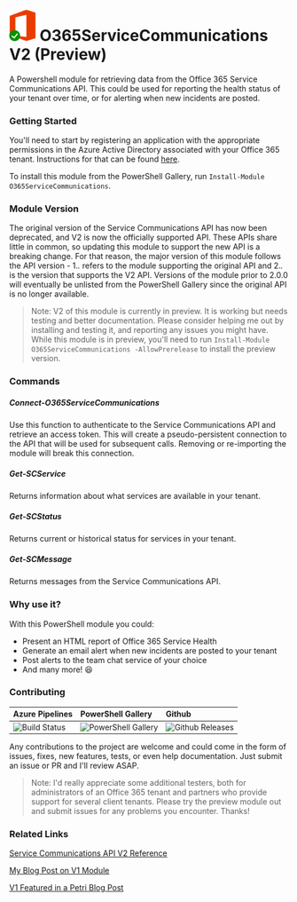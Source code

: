 # <img src="Images/logo.png" width="48"> O365ServiceCommunications V2 (Preview)

A Powershell module for retrieving data from the Office 365 Service Communications API. This could be used for reporting the health status of your tenant over time, or for alerting when new incidents are posted.

### Getting Started
You'll need to start by registering an application with the appropriate permissions in the Azure Active Directory associated with your Office 365 tenant. Instructions for that can be found [here](https://docs.microsoft.com/en-us/office/office-365-management-api/get-started-with-office-365-management-apis#register-your-application-in-azure-ad).

To install this module from the PowerShell Gallery, run `Install-Module O365ServiceCommunications`.

### Module Version
The original version of the Service Communications API has now been deprecated, and V2 is now the officially supported API. These APIs share little in common, so updating this module to support the new API is a breaking change. For that reason, the major version of this module follows the API version - 1.*.* refers to the module supporting the original API and 2.*.* is the version that supports the V2 API. Versions of the module prior to 2.0.0 will eventually be unlisted from the PowerShell Gallery since the original API is no longer available.

> Note: V2 of this module is currently in preview. It is working but needs testing and better documentation. Please consider helping me out by installing and testing it, and reporting any issues you might have. While this module is in preview, you'll need to run `Install-Module O365ServiceCommunications -AllowPrerelease` to install the preview version.

### Commands

##### Connect-O365ServiceCommunications
Use this function to authenticate to the Service Communications API and retrieve an access token. This will create a pseudo-persistent connection to the API that will be used for subsequent calls. Removing or re-importing the module will break this connection.

##### Get-SCService
Returns information about what services are available in your tenant.

##### Get-SCStatus
Returns current or historical status for services in your tenant.

##### Get-SCMessage
Returns messages from the Service Communications API.

### Why use it?
With this PowerShell module you could:
- Present an HTML report of Office 365 Service Health
- Generate an email alert when new incidents are posted to your tenant
- Post alerts to the team chat service of your choice
- And many more! :laughing:

### Contributing

| Azure Pipelines | PowerShell Gallery | Github |
|:----------------|:-------------------|:-------|
| ![Build Status](https://img.shields.io/azure-devops/build/mmcnabb/d7fe97c8-90be-4784-9559-624189a556de/8/master.svg) | ![PowerShell Gallery](https://img.shields.io/powershellgallery/dt/O365ServiceCommunications.svg) | ![Github Releases](https://img.shields.io/github/downloads/mattmcnabb/O365ServiceCommunications/total.svg) |

Any contributions to the project are welcome and could come in the form of issues, fixes, new features, tests, or even help documentation. Just submit an issue or PR and I'll review ASAP.

> Note: I'd really appreciate some additional testers, both for administrators of an Office 365 tenant and partners who provide support for several client tenants. Please try the preview module out and submit issues for any problems you encounter. Thanks!

### Related Links
[Service Communications API V2 Reference](https://docs.microsoft.com/en-us/office/office-365-management-api/office-365-service-communications-api-reference)

[My Blog Post on V1 Module](https://mattmcnabb.github.io/Office-365-Health-Monitoring-With-PowerShell)

[V1 Featured in a Petri Blog Post](https://www.petri.com/office-365-connector-incoming-webhook)
